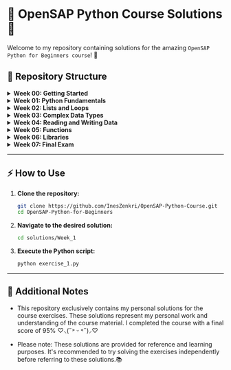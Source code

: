 # 🌟 OpenSAP Python Course Solutions 🚀

Welcome to my repository containing solutions for the amazing `OpenSAP Python for Beginners course`! 🎉

## 📁 Repository Structure

<details>
  <summary><b>Week 00: Getting Started</b></summary>
  <ul>
    <li><a href="./solutions/Week_00/exercise_01.py">exercise_01.py</a></li>
  </ul>
</details>

<details>
  <summary><b>Week 01: Python Fundamentals</b></summary>
  <ul>
    <li><a href="./solutions/Week_01/exercise_01.py">exercise_01.py</a></li>
    <li><a href="./solutions/Week_01/exercise_02.py">exercise_02.py</a></li>
    <li><a href="./solutions/Week_01/exercise_03.py">exercise_03.py</a></li>
    <li><a href="./solutions/Week_01/bonus.py">bonus.py</a></li>
  </ul>
</details>

<details>
  <summary><b>Week 02: Lists and Loops</b></summary>
  <ul>
    <li><a href="./solutions/Week_02/exercise_01.py">exercise_01.py</a></li>
    <li><a href="./solutions/Week_02/exercise_02.py">exercise_02.py</a></li>
    <li><a href="./solutions/Week_02/exercise_03.py">exercise_03.py</a></li>
    <li><a href="./solutions/Week_02/exercise_04.py">exercise_04.py</a></li>
    <li><a href="./solutions/Week_02/bonus.py">bonus.py</a></li>
  </ul>
</details>

<details>
  <summary><b>Week 03: Complex Data Types</b></summary>
  <ul>
    <li><a href="./solutions/Week_03/exercise_01.py">exercise_01.py</a></li>
    <li><a href="./solutions/Week_03/exercise_02.py">exercise_02.py</a></li>
    <li><a href="./solutions/Week_03/exercise_03.py">exercise_03.py</a></li>
    <li><a href="./solutions/Week_03/bonus.py">bonus.py</a></li>
  </ul>
</details>

<details>
  <summary><b>Week 04: Reading and Writing Data</b></summary>
  <ul>
    <li><a href="./solutions/Week_04/exercise_01.py">exercise_01.py</a></li>
    <li><a href="./solutions/Week_04/exercise_02.py">exercise_02.py</a></li>
    <li><a href="./solutions/Week_04/exercise_03.py">exercise_03.py</a></li>
    <li><a href="./solutions/Week_04/exercise_04.py">exercise_04.py</a></li>
    <li><a href="./solutions/Week_04/bonus.py">bonus.py</a></li>
  </ul>
</details>

<details>
  <summary><b>Week 05: Functions</b></summary>
  <ul>
    <li><a href="./solutions/Week_05/exercise_01.py">exercise_01.py</a></li>
    <li><a href="./solutions/Week_05/exercise_02.py">exercise_02.py</a></li>
    <li><a href="./solutions/Week_05/exercise_03.py">exercise_03.py</a></li>
    <li><a href="./solutions/Week_05/exercise_04.py">exercise_04.py</a></li>
    <li><a href="./solutions/Week_05/bonus.py">bonus.py</a></li>
  </ul>
</details>

<details>
  <summary><b>Week 06: Libraries</b></summary>
  <ul>
    <li><a href="./solutions/Week_06/exercise_01.py">exercise_01.py</a></li>
    <li><a href="./solutions/Week_06/exercise_02.py">exercise_02.py</a></li>
    <li><a href="./solutions/Week_06/exercise_03.py">exercise_03.py</a></li>
    <li><a href="./solutions/Week_06/bonus.py">bonus.py</a></li>
  </ul>
</details>

<details>
  <summary><b>Week 07: Final Exam</b></summary>
  <ul>
    <li><a href="./solutions/Week_07/exam.py">exam.py</a></li>
  </ul>
</details>

- - - 

## ⚡ How to Use

1. **Clone the repository:**
    ```bash
    git clone https://github.com/InesZenkri/OpenSAP-Python-Course.git
    cd OpenSAP-Python-for-Beginners
    ```

2. **Navigate to the desired solution:**
    ```bash
    cd solutions/Week_1
    ```

3. **Execute the Python script:**
    ```bash
    python exercise_1.py
    ```

- - - 

## 📝 Additional Notes

- This repository exclusively contains my personal solutions for the course exercises. These solutions represent my personal work and understanding of the course material. I completed the course with a final score of 95%  ♡⸜(˶˃ ᵕ ˂˶)⸝♡

- Please note: These solutions are provided for reference and learning purposes. It's recommended to try solving the exercises independently before referring to these solutions.📚
